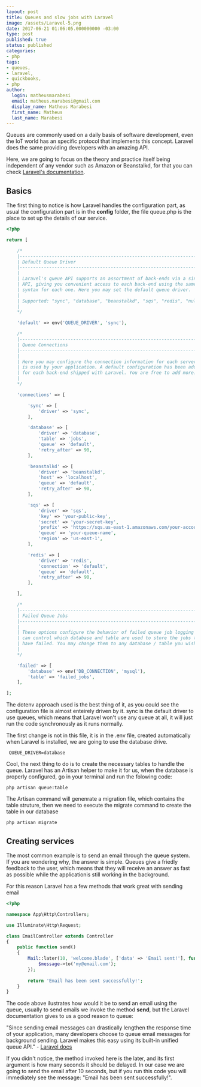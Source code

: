 ```yaml
---
layout: post
title: Queues and slow jobs with Laravel
image: /assets/Laravel-5.png
date: 2017-06-21 01:06:05.000000000 -03:00
type: post
published: true
status: published
categories:
- php
tags:
- queues,
- laravel,
- quickbooks,
- php
author:
  login: matheusmarabesi
  email: matheus.marabesi@gmail.com
  display_name: Matheus Marabesi
  first_name: Matheus
  last_name: Marabesi
---
```


Queues are commonly used on a daily basis of software development, even the IoT world
has an specific protocol that implements this concept. Laravel does
the same providing developers with an amazing API.

Here, we are going to focus on the theory and practice itself being
independent of any vendor such as Amazon or Beanstalkd, for that
you can check [Laravel's documentation](https://laravel.com/docs/queues).

## Basics

The first thing to notice is how Laravel handles the configuration part,
as usual the configuration part is in the **config** folder, the file queue.php
is the place to set up the details of our service.

```php
<?php

return [

    /*
    |--------------------------------------------------------------------------
    | Default Queue Driver
    |--------------------------------------------------------------------------
    |
    | Laravel's queue API supports an assortment of back-ends via a single
    | API, giving you convenient access to each back-end using the same
    | syntax for each one. Here you may set the default queue driver.
    |
    | Supported: "sync", "database", "beanstalkd", "sqs", "redis", "null"
    |
    */

    'default' => env('QUEUE_DRIVER', 'sync'),

    /*
    |--------------------------------------------------------------------------
    | Queue Connections
    |--------------------------------------------------------------------------
    |
    | Here you may configure the connection information for each server that
    | is used by your application. A default configuration has been added
    | for each back-end shipped with Laravel. You are free to add more.
    |
    */

    'connections' => [

        'sync' => [
            'driver' => 'sync',
        ],

        'database' => [
            'driver' => 'database',
            'table' => 'jobs',
            'queue' => 'default',
            'retry_after' => 90,
        ],

        'beanstalkd' => [
            'driver' => 'beanstalkd',
            'host' => 'localhost',
            'queue' => 'default',
            'retry_after' => 90,
        ],

        'sqs' => [
            'driver' => 'sqs',
            'key' => 'your-public-key',
            'secret' => 'your-secret-key',
            'prefix' => 'https://sqs.us-east-1.amazonaws.com/your-account-id',
            'queue' => 'your-queue-name',
            'region' => 'us-east-1',
        ],

        'redis' => [
            'driver' => 'redis',
            'connection' => 'default',
            'queue' => 'default',
            'retry_after' => 90,
        ],

    ],

    /*
    |--------------------------------------------------------------------------
    | Failed Queue Jobs
    |--------------------------------------------------------------------------
    |
    | These options configure the behavior of failed queue job logging so you
    | can control which database and table are used to store the jobs that
    | have failed. You may change them to any database / table you wish.
    |
    */

    'failed' => [
        'database' => env('DB_CONNECTION', 'mysql'),
        'table' => 'failed_jobs',
    ],

];
```

The dotenv approach used is the best thing of it, as you could see
the configuration file is almost enteirely driven by it. sync is the default
driver to use queues, which means that Laravel won't use any queue at all, it will
just run the code synchronously as it runs normally.

The first change is not in this file, it is in the .env file, created automatically 
when Laravel is installed, we are going to use the database drive.

```
 QUEUE_DRIVER=database
```

Cool, the next thing to do is to create the necessary tables to handle the queue.
Laravel has an Artisan helper to make it for us, when the database is properly configured,
go in your terminal and run the folowing code:

```
php artisan queue:table
```

The Artisan command will genenrate a migration file, which  contains the table struture,
then we need to execute the migrate command to create the table in our database

```
php artisan migrate
```

## Creating services

The most common example is to send an email through the queue system. If you are wondering
why, the answer is simple. Queues give a friedly feedback to the user, which means that 
they will receive an answer as fast as possible while the applicationis still working in the background.
 
For this reason Laravel has a few methods that work great with sending email 

```php
<?php

namespace App\Http\Controllers;

use Illuminate\Http\Request;

class EmailController extends Controller
{
    public function send()
    {
        Mail::later(10, 'welcome.blade', ['data' => 'Email sent!'], function($message) {
            $message->to('my@email.com');
        });  
        
        return 'Email has been sent successfully!';      
    }
}
```

The code above ilustrates how would it be to send an email using the queue, usually to send emails we invoke the method
**send**, but the Laravel documentation gives to us a good reason to queue: 

"Since sending email messages can drastically lengthen the response time of your application, many developers choose to 
queue email messages for background sending. Laravel makes this easy using its built-in unified queue API." - [Laravel docs](https://laravel.com/docs/5.4/mail#configuring-the-view)

If you didn't notice, the method invoked here is the later, and its first argument is how many seconds it should be delayed.
In our case we are going to send the email after 10 seconds, but if you run this code you will immediately see the message: 
"Email has been sent successfully!".

